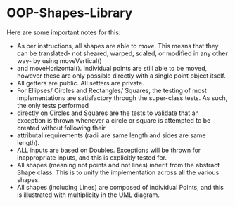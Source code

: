 # OOP-Shapes-Library

Here are some important notes for this:

* As per instructions, all shapes are able to *move*. This means that they can be translated- not sheared, warped, scaled, or modified in any other way- by using moveVertical()
* and moveHorizontal(). Individual points are still able to be moved, however these are only possible directly with a single point object itself.
* All getters are public. All setters are private.
* For Ellipses/ Circles and Rectangles/ Squares, the testing of most implementations are satisfactory through the super-class tests. As such, the only tests performed
* directly on Circles and Squares are the tests to validate that an exception is thrown whenever a circle or square is attempted to be created without following their
* attributal requirements (radii are same length and sides are same length).
* ALL inputs are based on Doubles. Exceptions will be thrown for inappropriate inputs, and this is explicitly tested for.
* All shapes (meaning not points and not lines) inherit from the abstract Shape class. This is to unify the implementation across all the various shapes.
* All shapes (including Lines) are composed of individual Points, and this is illustrated with multiplicity in the UML diagram.
